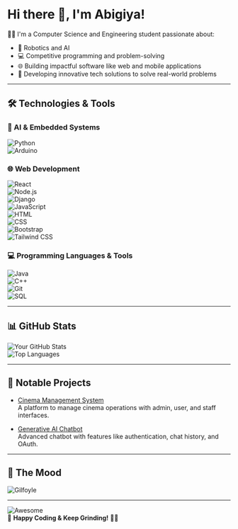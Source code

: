 # Hi there 👋, I'm Abigiya!  
👨‍💻 I'm a Computer Science and Engineering student passionate about:  
- 🚀 Robotics and AI  
- 💻 Competitive programming and problem-solving  
- 🌐 Building impactful software like web and mobile applications  
- 📱 Developing innovative tech solutions to solve real-world problems  

---

## 🛠 Technologies & Tools  

### 🤖 AI & Embedded Systems  
![Python](https://img.shields.io/badge/-Python-3776AB?logo=python&logoColor=white&style=for-the-badge)  
![Arduino](https://img.shields.io/badge/-Arduino-00979D?logo=arduino&logoColor=white&style=for-the-badge)  

### 🌐 Web Development  
![React](https://img.shields.io/badge/-React-61DAFB?logo=react&logoColor=black&style=for-the-badge)  
![Node.js](https://img.shields.io/badge/-Node.js-339933?logo=node.js&logoColor=white&style=for-the-badge)  
![Django](https://img.shields.io/badge/-Django-092E20?logo=django&logoColor=white&style=for-the-badge)  
![JavaScript](https://img.shields.io/badge/-JavaScript-F7DF1E?logo=javascript&logoColor=black&style=for-the-badge)  
![HTML](https://img.shields.io/badge/-HTML-E34F26?logo=html5&logoColor=white&style=for-the-badge)  
![CSS](https://img.shields.io/badge/-CSS-1572B6?logo=css3&logoColor=white&style=for-the-badge)  
![Bootstrap](https://img.shields.io/badge/-Bootstrap-7952B3?logo=bootstrap&logoColor=white&style=for-the-badge)  
![Tailwind CSS](https://img.shields.io/badge/-TailwindCSS-06B6D4?logo=tailwindcss&logoColor=white&style=for-the-badge)  

### 💻 Programming Languages & Tools  
![Java](https://img.shields.io/badge/-Java-007396?logo=java&logoColor=white&style=for-the-badge)  
![C++](https://img.shields.io/badge/-C++-00599C?logo=c%2B%2B&logoColor=white&style=for-the-badge)  
![Git](https://img.shields.io/badge/-Git-F05032?logo=git&logoColor=white&style=for-the-badge)  
![SQL](https://img.shields.io/badge/-SQL-4479A1?logo=postgresql&logoColor=white&style=for-the-badge)  

---

## 📊 GitHub Stats  
![Your GitHub Stats](https://github-readme-stats.vercel.app/api?username=Abigiya-M&show_icons=true&theme=radical)  
![Top Languages](https://github-readme-stats.vercel.app/api/top-langs/?username=Abigiya-M&layout=compact&theme=radical)  

---

## 🚀 Notable Projects  
- [Cinema Management System](https://github.com/Abigiya-M/Cinema_managment_system)  
  A platform to manage cinema operations with admin, user, and staff interfaces.  

- [Generative AI Chatbot](https://github.com/Abigiya-M/chat_bot)  
  Advanced chatbot with features like authentication, chat history, and OAuth.  

---

## 🎸 The Mood  
![Gilfoyle](https://media.giphy.com/media/3o7aCTfyhYawdOXcFW/giphy.gif)  

---

![Awesome](https://img.shields.io/badge/Made_with-Awesome-brightgreen?logo=markdown)  
🚀 **Happy Coding & Keep Grinding!** 💪🔥  
